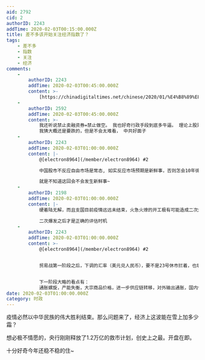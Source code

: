 ```yaml
---
aid: 2792
cid: 2
authorID: 2243
addTime: 2020-02-03T00:15:00.000Z
title: 差不多该开始关注经济指数了？
tags:
    - 差不多
    - 指数
    - 关注
    - 经济
comments:
    -
        authorID: 2243
        addTime: 2020-02-03T00:45:00.000Z
        content: >-
            [https://chinadigitaltimes.net/chinese/2020/01/%E4%B8%89%E8%81%94%E7%94%9F%E6%B4%BB%E5%91%A8%E5%88%8A-%E5%A6%82%E6%9E%9C%E4%B8%96%E5%8D%AB%E7%BB%84%E7%BB%87%E4%BB%8B%E5%85%A5%E8%82%BA%E7%82%8E%E7%96%AB%E6%83%85%EF%BC%8C%E4%B8%AD%E5%9B%BD/](https://chinadigitaltimes.net/chinese/2020/01/%E4%B8%89%E8%81%94%E7%94%9F%E6%B4%BB%E5%91%A8%E5%88%8A-%E5%A6%82%E6%9E%9C%E4%B8%96%E5%8D%AB%E7%BB%84%E7%BB%87%E4%BB%8B%E5%85%A5%E8%82%BA%E7%82%8E%E7%96%AB%E6%83%85%EF%BC%8C%E4%B8%AD%E5%9B%BD/)
    -
        authorID: 2592
        addTime: 2020-02-03T00:45:00.000Z
        content: >-
            我还听说禁止卖融资券=禁止做空。 我也好奇行政手段到底多牛逼。 理论上股票指数不能太脱离经济情况， 但这不一定适应中国国情。
            我猜大概还是要跌的，但是不会太难看， 中共好面子
    -
        authorID: 2243
        addTime: 2020-02-03T01:00:00.000Z
        content: |-
            @[electron8964](/member/electron8964) #2

            中国股市不反应自由市场是常态, 如实反应市场预期是新鲜事，否则怎会10年徘徊3000点……

            就是不知道这回会不会发生新鲜事~
    -
        authorID: 2198
        addTime: 2020-02-03T01:00:00.000Z
        content: |-
            硬着陆无解，而且支国目前疫情远远未结束，火急火燎的开工极有可能造成二次爆发。

            二次爆发之后才是正确的评估时机
    -
        authorID: 2243
        addTime: 2020-02-03T01:00:00.000Z
        content: >-
            @[electron8964](/member/electron8964) #2


            贸易战第一阶段之后，下调的汇率（美元兑人民币），要不是23号休市拦着，也填平了~


            下一阶段大略的看点有：
            通胀螺旋，产能失衡，大宗商品价格，进一步供应链转移，对外输出通胀，国内债务链断裂，税基受损+财政失衡+宽松货币，宽松失效则考验产能和就业，进一步的暴雷（此处指民营），信心（预期）不对称问题。
date: 2020-02-03T01:00:00.000Z
category: 时政
---
```


疫情必然以中华民族的伟大胜利结束。那么问题来了，经济上这波能在雪上加多少霜？

想必极不情愿的，央行刚刚释放了1.2万亿的救市计划，创史上之最。开盘在即。

十分好奇今年还稳不稳的住~
